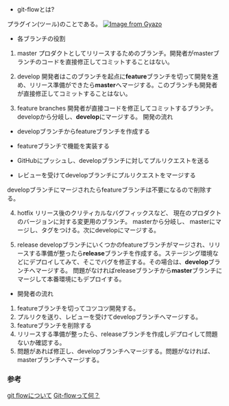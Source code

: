 - git-flowとは?

プラグイン(ツール)のことである。
[![Image from Gyazo](https://i.gyazo.com/6d6d7e51a54c23d65d7b921bccba5eaa.png)](https://gyazo.com/6d6d7e51a54c23d65d7b921bccba5eaa)

- 各ブランチの役割

1. master
プロダクトとしてリリースするためのブランチ。開発者がmasterブランチのコードを直接修正してコミットすることはない。

2. develop
開発者はこのブランチを起点に**feature**ブランチを切って開発を進め、リリース準備ができたら**master**へマージする。このブランチも開発者が直接修正してコミットすることはない。

3. feature branches
開発者が直接コードを修正してコミットするブランチ。 developから分岐し、**develop**にマージする。
開発の流れ

  - developブランチからfeatureブランチを作成する

  - featureブランチで機能を実装する
  
  - GitHubにプッシュし、developブランチに対してプルリクエストを送る

  - レビューを受けてdevelopブランチにプルリクエストをマージする

developブランチにマージされたらfeatureブランチは不要になるので削除する。

4. hotfix
リリース後のクリティカルなバグフィックスなど、 現在のプロダクトのバージョンに対する変更用のブランチ。 masterから分岐し、 masterにマージし、タグをつける。次にdevelopにマージする。

5. release
developブランチにいくつかのfeatureブランチがマージされ、リリースする準備が整ったら**release**ブランチを作成する。ステージング環境などにデプロイしてみて、そこでバグを修正する。その場合は、**develop**ブランチへマージする。
問題がなければreleaseブランチから**master**ブランチにマージして本番環境にもデプロイする。

- 開発者の流れ

1. featureブランチを切ってコツコツ開発する。
2. プルリクを送り、レビューを受けてdevelopブランチへマージする。
3. featureブランチを削除する
4. リリースする準備が整ったら、releaseブランチを作成しデプロイして問題ないか確認する。
5. 問題があれば修正し、developブランチへマージする。問題がなければ、masterブランチへマージする。

### 参考
[git flowについて](https://github.com/DaichiSaito/insta_clone/wiki/git-flow%E3%81%AB%E3%81%A4%E3%81%84%E3%81%A6)
[Git-flowって何？](https://qiita.com/KosukeSone/items/514dd24828b485c69a05)